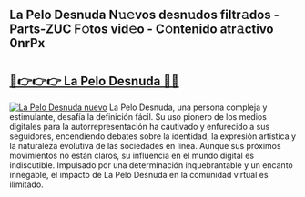 ## La Pelo Desnuda N𝚞𝚎vos desn𝚞dos filtr𝚊dos - Parts-ZUC F𝚘tos vid𝚎o - C𝚘ntenido atr𝚊ctivo 0nrPx

# <h2><a href="http://mb9akz.tromn.icu/?c=La+Pelo+Desnuda">🔗👉👉👉 La Pelo Desnuda 🔗🔗</a></h2>

[![La Pelo Desnuda nuevo](https://i.imgur.com/pEAQMta.gif)](http://mb9akz.tromn.icu/?c=La+Pelo+Desnuda)
La Pelo Desnuda, una persona compleja y estimulante, desafía la definición fácil. Su uso pionero de los medios digitales para la autorrepresentación ha cautivado y enfurecido a sus seguidores, encendiendo debates sobre la identidad, la expresión artística y la naturaleza evolutiva de las sociedades en línea. Aunque sus próximos movimientos no están claros, su influencia en el mundo digital es indiscutible. Impulsado por una determinación inquebrantable y un encanto innegable, el impacto de La Pelo Desnuda en la comunidad virtual es ilimitado.
